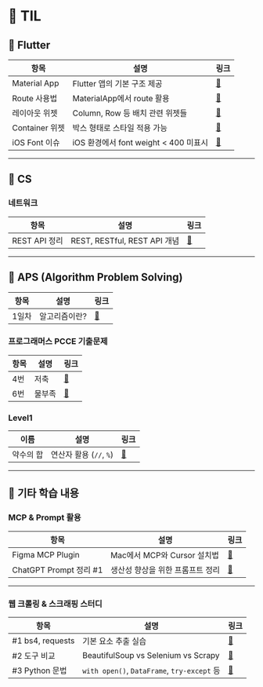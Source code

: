 # 🍋 TIL 

## 💭 Flutter

| 항목 | 설명 | 링크 |
|------|------|------|
| Material App | Flutter 앱의 기본 구조 제공 | [🔗](flutter/layout/materialapp.md) |
| Route 사용법 | MaterialApp에서 route 활용 | [🔗](flutter/layout/route.md) |
| 레이아웃 위젯 | Column, Row 등 배치 관련 위젯들 | [🔗](flutter/layout/layout_widget.md) |
| Container 위젯 | 박스 형태로 스타일 적용 가능 | [🔗](flutter/layout/container_widget.md) |
| iOS Font 이슈 | iOS 환경에서 font weight < 400 미표시 | [🔗](flutter/issue/custom_font_issue.md) |

---

## 💭 CS

### 네트워크

| 항목 | 설명 | 링크 |
|------|------|------|
| REST API 정리 | REST, RESTful, REST API 개념 | [🔗](CS/api.md) |

---
## 💭 APS (Algorithm Problem Solving)
| 항목 | 설명 | 링크 |
|------|------|------|
| 1일차 | 알고리즘이란? | [🔗](APS/1일차/array1.md) |

### 프로그래머스 PCCE 기출문제
| 항목 | 설명 | 링크 |
|------|------|------|
| 4번 | 저축 | [🔗](APS/PCCE기출문제/4번_저축(O).py) |
| 6번 | 물부족 | [🔗](APS/PCCE기출문제/6번_물부족(O).py) |

### Level1
| 이름 | 설명 | 링크 |
|------|------|------|
| 약수의 합 | 연산자 활용 (`//`, `%`) | [🔗](APS/PCCE기출문제/6번_물부족(O).py) |
---

## 💭 기타 학습 내용

### MCP & Prompt 활용

| 항목 | 설명 | 링크 |
|------|------|------|
| Figma MCP Plugin | Mac에서 MCP와 Cursor 설치법 | [🔗](https://velog.io/@woojin-devv/Figma-MCP-Plugin-Cursor-%EC%84%A4%EC%B9%98-%EB%B0%A9%EB%B2%95) |
| ChatGPT Prompt 정리 #1 | 생산성 향상을 위한 프롬프트 정리 | [🔗](https://velog.io/@woojin-devv/Medium-%EA%B0%9C%EB%B0%9C%EC%9E%90%EB%93%A4%EC%9D%B4-%EC%95%8C%EC%95%84%EC%95%BC-%ED%95%A0-15%EA%B0%80%EC%A7%80-ChatGPT-Prompts-%EC%A0%95%EB%A6%AC-1) |

---

### 웹 크롤링 & 스크래핑 스터디

| 항목 | 설명 | 링크 |
|------|------|------|
| #1 bs4, requests | 기본 요소 추출 실습 | [🔗](https://velog.io/@woojin-devv/%EC%9B%B9-%ED%81%AC%EB%A1%A4%EB%A7%81-%EA%B8%B0%EC%B4%88-%EA%B3%B5%EB%B6%80%ED%95%98%EA%B8%B0-bs4-requests%EC%9A%94%EC%86%8C-%EC%B6%94%EC%B6%9C-1) |
| #2 도구 비교 | BeautifulSoup vs Selenium vs Scrapy | [🔗](https://velog.io/@woojin-devv/%EC%9B%B9-%ED%81%AC%EB%A1%A4%EB%A7%81-%EB%9C%AF%EC%96%B4%EB%A8%B9%EA%B8%B0-2-%EC%8A%A4%ED%81%AC%EB%9E%98%ED%95%91-%EB%8F%84%EA%B5%AC-%EB%B9%84%EA%B5%90-bs4-selenium-scrapy) |
| #3 Python 문법 | `with open()`, `DataFrame`, `try-except` 등 | [🔗](https://velog.io/@woojin-devv/%EC%9B%B9-%ED%81%AC%EB%A1%A4%EB%A7%81-%EB%9C%AF%EC%96%B4%EB%A8%B9%EA%B8%B0-3-%EC%9E%90%EC%A3%BC-%EC%93%B0%EB%8A%94-Python-%EB%AC%B8%EB%B2%95-%EB%AA%A8%EC%9D%8C-with-open-Dataframe-try-except) |

